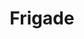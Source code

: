 ---
git: https://github.com/FrigadeHQ
linkedin: https://linkedin.com/company/frigade
logohandle: frigade
sort: frigade
title: Frigade
twitter: https://x.com/FrigadeHQ
website: https://frigade.com/
---